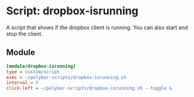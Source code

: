 # Script: dropbox-isrunning

A script that shows if the dropbox client is running. You can also start and stop the client.


## Module

```ini
[module/dropbox-isrunning]
type = custom/script
exec = ~/polybar-scripts/dropbox-isrunning.sh
interval = 5
click-left = ~/polybar-scripts/dropbox-isrunning.sh --toggle &
```
